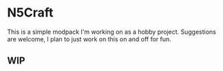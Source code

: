 # N5Craft
This is a simple modpack I'm working on as a hobby project. Suggestions are welcome, I plan to just work on this on and off for fun. 
## WIP
